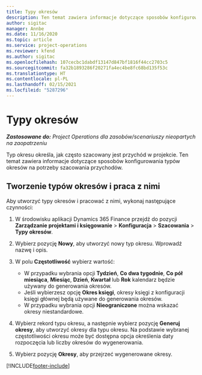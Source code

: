 ```yaml
---
title: Typy okresów
description: Ten temat zawiera informacje dotyczące sposobów konfigurowania typów okresów na potrzeby szacowania przychodów.
author: sigitac
manager: Annbe
ms.date: 11/16/2020
ms.topic: article
ms.service: project-operations
ms.reviewer: kfend
ms.author: sigitac
ms.openlocfilehash: 107cecbc1dabdf13147d847bf1816f44cc2703c5
ms.sourcegitcommit: fa32b1893286f20271fa4ec4be8fc68bd135f53c
ms.translationtype: HT
ms.contentlocale: pl-PL
ms.lasthandoff: 02/15/2021
ms.locfileid: "5287296"
---
```

# <a name="period-types"></a>Typy okresów

_**Zastosowane do:** Project Operations dla zasobów/scenariuszy nieopartych na zaopatrzeniu_

Typ okresu określa, jak często szacowany jest przychód w projekcie. Ten temat zawiera informacje dotyczące sposobów konfigurowania typów okresów na potrzeby szacowania przychodów. 

## <a name="create-and-work-with-period-types"></a>Tworzenie typów okresów i praca z nimi
Aby utworzyć typy okresów i pracować z nimi, wykonaj następujące czynności:

1. W środowisku aplikacji Dynamics 365 Finance przejdź do pozycji **Zarządzanie projektami i księgowanie** > **Konfiguracja** > **Szacowania** > **Typy okresów**.
2. Wybierz pozycję **Nowy**, aby utworzyć nowy typ okresu. Wprowadź nazwę i opis.
3. W polu **Częstotliwość** wybierz wartość:

    - W przypadku wybrania opcji **Tydzień**, **Co dwa tygodnie**, **Co pół miesiąca**, **Miesiąc**, **Dzień**, **Kwartał** lub **Rok** kalendarz będzie używany do generowania okresów. 
    - Jeśli wybierzesz opcję **Okres księgi**, okresy księgi z konfiguracji księgi głównej będą używane do generowania okresów.
    - W przypadku wybrania opcji **Nieograniczone** można wskazać okresy niestandardowe.
4. Wybierz rekord typu okresu, a następnie wybierz pozycję **Generuj okresy**, aby utworzyć okresy dla typu okresu. Na podstawie wybranej częstotliwości okresu może być dostępna opcja określenia daty rozpoczęcia lub liczby okresów do wygenerowania.
5. Wybierz pozycję **Okresy**, aby przejrzeć wygenerowane okresy.



[!INCLUDE[footer-include](../includes/footer-banner.md)]